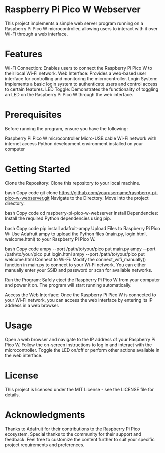 # Raspberry Pi Pico W Webserver
This project implements a simple web server program running on a Raspberry Pi Pico W 
microcontroller, allowing users to interact with it over Wi-Fi through a web interface.

# Features
Wi-Fi Connection: Enables users to connect the Raspberry Pi Pico W to their local Wi-Fi network.
Web Interface: Provides a web-based user interface for controlling and monitoring the microcontroller.
Login System: Implements a basic login system to authenticate users and control access to certain features.
LED Toggle: Demonstrates the functionality of toggling an LED on the Raspberry Pi Pico W through the web interface.
# Prerequisites
Before running the program, ensure you have the following:

Raspberry Pi Pico W microcontroller
Micro-USB cable
Wi-Fi network with internet access
Python development environment installed on your computer
# Getting Started
Clone the Repository: Clone this repository to your local machine.

bash
Copy code
git clone https://github.com/yourusername/raspberry-pi-pico-w-webserver.git
Navigate to the Directory: Move into the project directory.

bash
Copy code
cd raspberry-pi-pico-w-webserver
Install Dependencies: Install the required Python dependencies using pip.

bash
Copy code
pip install adafruit-ampy
Upload Files to Raspberry Pi Pico W: Use Adafruit ampy to upload the Python files (main.py, login.html, welcome.html) to your Raspberry Pi Pico W.

bash
Copy code
ampy --port /path/to/your/pico put main.py
ampy --port /path/to/your/pico put login.html
ampy --port /path/to/your/pico put welcome.html
Connect to Wi-Fi: Modify the connect_wifi_manually() function in main.py to connect to your Wi-Fi network. You can either manually enter your SSID and password or scan for available networks.

Run the Program: Safely eject the Raspberry Pi Pico W from your computer and power it on. The program will start running automatically.

Access the Web Interface: Once the Raspberry Pi Pico W is connected to your Wi-Fi network, you can access the web interface by entering its IP address in a web browser.

# Usage
Open a web browser and navigate to the IP address of your Raspberry Pi Pico W.
Follow the on-screen instructions to log in and interact with the microcontroller.
Toggle the LED on/off or perform other actions available in the web interface.
# License
This project is licensed under the MIT License - see the LICENSE file for details.

# Acknowledgments
Thanks to Adafruit for their contributions to the Raspberry Pi Pico ecosystem.
Special thanks to the community for their support and feedback.
Feel free to customize the content further to suit your specific project requirements and preferences.
